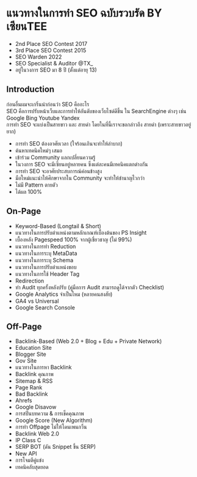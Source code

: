 # แนวทางในการทำ SEO ฉบับรวบรัด BY เซียนTEE 

- 2nd Place SEO Contest 2017
- 3rd Place SEO Contest 2015
- SEO Warden 2022 
- SEO Specialist & Auditor @TX_
- อยู่ในวงการ SEO มา 8 ปี (ตั้งแต่อายุ 13)

## Introduction
ก่อนอื่นผมจะเกริ่นนำก่อนว่า SEO คืออะไร  
SEO คือการปรับหน้าเว็บและการทำให้อันดับของเว็บไซด์ดีขึ้น ใน SearchEngine ต่างๆ เช่น Google Bing Youtube Yandex  
การทำ SEO จะแบ่งเป็นสายขาว และ สายดำ โดยในที่นี้เราจะขอกล่าวถึง สายดำ (เพราะสายขาวอยู่ยาก)
- การทำ SEO ต้องอาศัยเวลา (ใจร้อนเกินจะทำให้ลำบาก)
- ค้นหาเทคนิคใหม่ๆ เสมอ
- เข้าร่วม Community แลกเปลี่ยนความรู้
- ในวงการ SEO จะมีเซียนอยู่หลายคน ซึ่งแต่ละคนมีเทคนิคแตกต่างกัน 
- การทำ SEO จะอาศัยประสบการณ์ค่อนข้างสูง
- มือใหม่แนะนำให้ศึกษาจากใน Community จะทำให้ชำนาญไวกว่า
- ไม่มี Pattern ตายตัว
- ได้ผล 100%

## On-Page
- Keyword-Based (Longtail & Short)
- แนวทางในการปรับตำแหน่งตามหลักเกณฑ์เบื้องต้นของ PS Insight
- เบื้องหลัง Pagespeed 100% จากผู้เชี่ยวชาญ (ไม่ 99%)
- แนวทางในการทำ Reduction
- แนวทางในการระบุ MetaData
- แนวทางในการระบุ Schema
- แนวทางในการปรับตำแหน่งขอบ
- แนวทางในการใช้ Header Tag
- Redirection
- ทำ Audit ทุกครั้งหลังปรับ (คู่มือการ Audit สามารถดูได้จากตัว Checklist)
- Google Analytics จำเป็นไหม (หลายคนสงสัย)
- GA4 vs Universal
- Google Search Console 
## Off-Page
- Backlink-Based (Web 2.0 + Blog + Edu + Private Network)
- Education Site
- Blogger Site
- Gov Site
- แนวทางในการหา Backlink
- Backlink คุณภาพ
- Sitemap & RSS
- Page Rank
- Bad Backlink 
- Ahrefs
- Google Disavow
- การสปินบทความ & การเช็คคุณภาพ
- Google Score (New Algorithm)
- การทำ Offpage ไม่ให้โดนเพนกวิ้น
- Backlink Web 2.0
- IP Class C
- SERP BOT (ดัน Snippet ขึ้น SERP)
- New API
- การโจมตีคู่แข่ง
- เทคนิคลับสุดยอด

